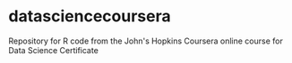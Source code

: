 # datasciencecoursera
Repository for R code from the John's Hopkins Coursera online course for Data Science Certificate
